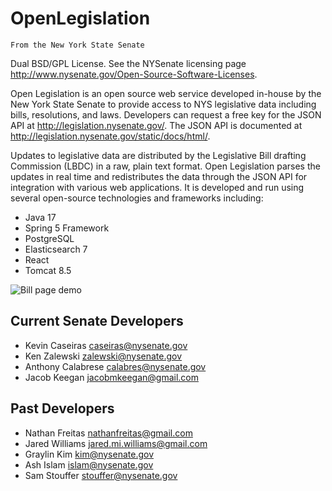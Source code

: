 OpenLegislation
====================

`From the New York State Senate`

Dual BSD/GPL License. See the NYSenate licensing page http://www.nysenate.gov/Open-Source-Software-Licenses.

Open Legislation is an open source web service developed in-house by the New York State Senate to provide access to NYS legislative data including bills, resolutions, and laws. Developers can request a free key for the JSON API at http://legislation.nysenate.gov/. The JSON API is documented at http://legislation.nysenate.gov/static/docs/html/.

Updates to legislative data are distributed by the Legislative Bill drafting Commission (LBDC) in a raw, plain text format. Open Legislation parses the updates in real time and redistributes the data through the JSON API for integration with various web applications. It is developed and run using several open-source technologies and frameworks including: 

* Java 17
* Spring 5 Framework
* PostgreSQL
* Elasticsearch 7
* React
* Tomcat 8.5

![Bill page demo](https://raw.githubusercontent.com/nysenate/OpenLegislation/dev/src/main/webapp/static/img/bill-page.png)

Current Senate Developers
---------------------------

* Kevin Caseiras <caseiras@nysenate.gov>
* Ken Zalewski <zalewski@nysenate.gov>
* Anthony Calabrese <calabres@nysenate.gov>
* Jacob Keegan <jacobmkeegan@gmail.com>

Past Developers
--------------------

* Nathan Freitas <nathanfreitas@gmail.com>
* Jared Williams <jared.mi.williams@gmail.com>
* Graylin Kim <kim@nysenate.gov>
* Ash Islam <islam@nysenate.gov>
* Sam Stouffer <stouffer@nysenate.gov>
